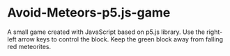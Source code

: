 # Avoid-Meteors-p5.js-game
A small game created with JavaScript based on p5.js library.
Use the right-left arrow keys to control the block.
Keep the green block away from falling red meteorites.
